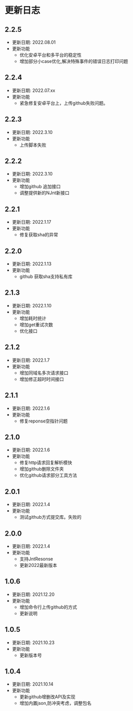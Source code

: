 # 更新日志

## 2.2.5

* 更新日期: 2022.08.01
* 更新功能
    - 优化安卓平台和多平台的稳定性
    - 增加部分小case优化,解决特殊事件的错误日志打印问题

## 2.2.4

* 更新日期: 2022.07.xx
* 更新功能
    - 紧急修复安卓平台上，上传github失败问题。

## 2.2.3

* 更新日期: 2022.3.10
* 更新功能
    - 上传脚本失败

## 2.2.2

* 更新日期: 2022.3.10
* 更新功能
    - 增加github 追加接口
    - 调整提供新的NJnt新接口

## 2.2.1

* 更新日期: 2022.1.17
* 更新功能
    - 修复获取sha的异常

## 2.2.0

* 更新日期: 2022.1.13
* 更新功能
    - github 获取sha支持私有库

## 2.1.3

* 更新日期: 2022.1.10
* 更新功能
    - 增加耗时统计
    - 增加get重试次数
    - 优化接口

## 2.1.2

* 更新日期: 2022.1.7
* 更新功能
    - 增加同域名多次请求接口
    - 增加修正超时时间接口

## 2.1.1

* 更新日期: 2022.1.6
* 更新功能
    - 修复reponse空指针问题

## 2.1.0

* 更新日期: 2022.1.6
* 更新功能
    - 修复http请求回复解析模快
    - 增加github删除文件夹
    - 优化github请求部分工具方法

## 2.0.1

* 更新日期: 2022.1.4
* 更新功能
    - 测试github方式提交库。失败的

## 2.0.0

* 更新日期: 2022.1.4
* 更新功能
    - 支持JntResonse
    - 更新2022最新版本

## 1.0.6

* 更新日期: 2021.12.20
* 更新功能
    - 增加命令行上传github的方式
    - 更新说明

## 1.0.5

* 更新日期: 2021.10.23
* 更新功能
    - 更新版本号

## 1.0.4

* 更新日期: 2021.10.14
* 更新功能
    - 更新github增删改API及实现
    - 增加内置json,防冲突考虑，调整包名
